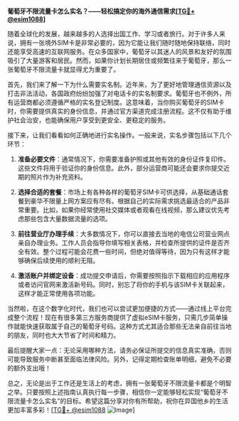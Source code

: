 **葡萄牙不限流量卡怎么实名？——轻松搞定你的海外通信需求[[TG💪+ @esim1088](https://t.me/s/esim1088)]**

随着全球化的发展，越来越多的人选择出国工作、学习或者旅行。对于许多人来说，拥有一张境外SIM卡是非常必要的，因为它能让我们随时随地保持联络，同时还能享受高速的互联网服务。在众多国家中，葡萄牙以其迷人的风景和友好的氛围吸引了大量游客和居民。然而，如果你计划长期居住或频繁往来于葡萄牙，那么一张葡萄牙不限流量卡就显得尤为重要了。

首先，我们来了解一下为什么需要实名制。近年来，为了更好地管理通信资源以及打击非法活动，各国政府纷纷加强了对电话卡的实名制要求。葡萄牙也不例外，所有运营商都必须遵循严格的实名登记制度。这意味着，当你购买葡萄牙的SIM卡时，你需要提供真实的身份信息，并通过官方渠道完成注册流程。这不仅有助于维护社会治安，也能确保用户享受到更安全、更稳定的服务。

接下来，让我们看看如何正确地进行实名操作。一般来说，实名步骤包括以下几个环节：

1. **准备必要文件**：通常情况下，你需要准备护照或其他有效的身份证件复印件。这些文件将用于验证你的身份信息。此外，部分运营商可能还会要求你提交近期的照片作为补充资料。

2. **选择合适的套餐**：市场上有各种各样的葡萄牙SIM卡可供选择，从基础通话套餐到豪华不限量上网方案应有尽有。根据自己的实际需求挑选最适合的产品非常重要。比如，如果你经常使用社交媒体或者观看在线视频，那么建议优先考虑那些包含大量数据流量的选项。

3. **前往营业厅办理手续**：大多数情况下，你可以直接去当地的电信公司营业网点亲自办理业务。工作人员会指导你填写相关表格，并检查所提供的证件是否齐全有效。整个过程可能会花费一些时间，但绝对值得等待，因为只有这样才能够确保后续使用的顺利无阻。

4. **激活账户并绑定设备**：成功提交申请后，你需要按照指示下载相应的应用程序或者访问官网来激活新号码。同时，别忘了将你的手机与该SIM卡关联起来，这样才能正常使用各项功能。

当然啦，在这个数字化时代，我们也可以尝试更加便捷的方式——通过线上平台完成整个流程！现在有很多第三方服务商提供了虚拟eSIM卡服务，只需几步简单操作就能快速获取属于自己的葡萄牙号码。这种方式尤其适合那些无法亲自前往当地的朋友，同时也大大节省了时间和精力。

最后提醒大家一点：无论采用哪种方法，请务必保证所提交的信息真实准确，否则可能导致服务中断甚至面临法律风险。另外，记得定期检查账单明细，避免不必要的额外支出哦！

总之，无论是出于工作还是生活上的考虑，拥有一张葡萄牙不限流量卡都是个明智之举。只要按照上述指南认真执行每一步骤，相信你一定能够轻松实现“葡萄牙不限流量卡怎么实名”的目标。希望这篇分享对你有所帮助，祝你在异国他乡的生活更加丰富多彩！[[TG💪+ @esim1088](https://t.me/s/esim1088) ![Image](https://i.postimg.cc/4NQfJmqS/Snipaste-2025-05-13-00-14-12.png)]